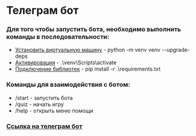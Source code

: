 # __Телеграм бот__

### Для того чтобы запустить бота, необходимо выполнить команды в последовательности:
* <u>Установить виртуальную машину</u> - python -m venv venv --upgrade-deps
* <u>Активировация</u> - .\venv\Scripts\activate
* <u>Подключение библиотек</u> - pip install -r .\requirements.txt

### Команды для взаимодействия с ботом:

* /start - запустить бота
* /quiz - начать игру
* /help - открыть меню помощи

### [Ссылка на телеграм бот](https://t.me/NorthQuizzy_bot/ "Перейти к боту")
